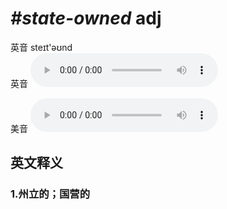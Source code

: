 # ***\#state-owned*** adj
英音 steɪt'əʊnd  
英音
<audio src="./media/state-owned1_AAC.aac" controls="controls"></audio>

美音
<audio src="./media/state-owned2_AAC.aac" controls="controls"></audio>



  

英文释义
---
### 1.**州立的；国营的**  


